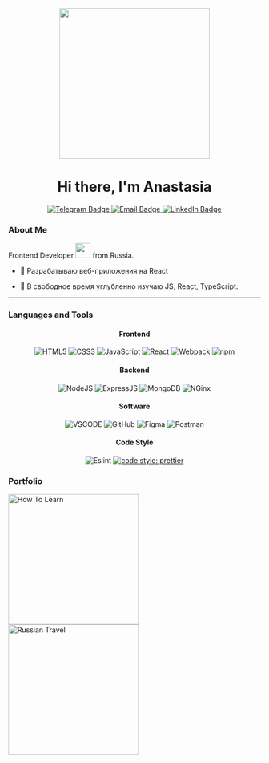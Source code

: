 <div id="header" align="center" >
  <img src="https://media.giphy.com/media/l0HlTGVpr7ejMfP0c/giphy.gif" width="300" />
</div>
<div align="center">
  <img src="https://komarev.com/ghpvc/?username=AnastasiaPovarkova&style=flat-square&color=yellow" alt=""/>
</div>

<h1 align="center">Hi there, I'm Anastasia</h1>
<div id="badges" align="center">
  <a href="https://t.me/anastasiapovarkova">
    <img src="https://img.shields.io/badge/Telegram-blue?style=for-the-badge&logo=telegram&logoColor=white" alt="Telegram Badge"/>
  </a>
  <a href="mailto:anastasiy-koryakin@yandex.ru">
    <img src="https://img.shields.io/badge/Email-red?style=for-the-badge&logo=maildotru&logoColor=white" alt="Email Badge"/>
  </a>
  <a href="https://www.linkedin.com/in/anastasia-povarkova-03ba94180/">
    <img src="https://img.shields.io/badge/LinkedIn-blue?style=for-the-badge&logo=linkedin&logoColor=white" alt="LinkedIn Badge"/>
  </a>
</div>

### About Me
Frontend Developer <img src="https://media.giphy.com/media/WUlplcMpOCEmTGBtBW/giphy.gif" width="30"> from Russia.

- :telescope: Разрабатываю веб-приложения на React

- :seedling: В свободное время углубленно изучаю JS, React, TypeScript.

---

### Languages and Tools

<div align="center">
  <h4>Frontend</h4>
  
  ![HTML5](https://img.shields.io/badge/html5-%23E34F26.svg?style=for-the-badge&logo=html5&logoColor=white)
  ![CSS3](https://img.shields.io/badge/css3-%231572B6.svg?style=for-the-badge&logo=css3&logoColor=white)
  ![JavaScript](https://img.shields.io/badge/javascript-%23303133.svg?style=for-the-badge&logo=javascript&logoColor=%23F7DF1E)
  ![React](https://img.shields.io/badge/React-1D2C4E?style=for-the-badge&logo=react&logoColor=61DAFB)
  ![Webpack](https://img.shields.io/badge/Webpack-2E86C1?style=for-the-badge&logo=Webpack&logoColor=white)
  ![npm](https://img.shields.io/badge/npm-cb3837?style=for-the-badge&logo=npm&logoColor=white)

</div>

<div align="center">
  <h4>Backend</h4>

  ![NodeJS](https://img.shields.io/badge/Node.js-026E00?style=for-the-badge&logo=nodedotjs&logoColor=white)
  ![ExpressJS](https://img.shields.io/badge/Express.js-000000?style=for-the-badge&logo=express&logoColor=white)
  ![MongoDB](https://img.shields.io/badge/MongoDB-1C4913?style=for-the-badge&logo=mongodb&logoColor=white)
  ![NGinx](https://img.shields.io/badge/NGinx-099639?style=for-the-badge&logo=nginx&logoColor=white)
</div>



<div align="center">
  <h4>Software</h4>
  
  ![VSCODE](https://img.shields.io/badge/VSCode-0078D4?style=for-the-badge&logo=visual%20studio%20code&logoColor=white)
  ![GitHub](https://img.shields.io/badge/GitHub-642193?style=for-the-badge&logo=github&logoColor=white)
  ![Figma](https://img.shields.io/badge/Figma-E46877?style=for-the-badge&logo=figma&logoColor=white)
  ![Postman](https://img.shields.io/badge/Postman-f15a22?style=for-the-badge&logo=postman&logoColor=white)
</div>

<div align="center">
  <h4>Code Style</h4>

  ![Eslint](https://img.shields.io/badge/Eslint-0078D4?style=for-the-badge&logo=eslint&logoColor=white)
  [![code style: prettier](https://img.shields.io/badge/prettier-ff69b4.svg?style=for-the-badge&logo=prettier&logoColor=white)](https://github.com/prettier/prettier)
</div>

### Portfolio

<a href="https://anastasiapovarkova.github.io/how-to-learn/" target="_blank">
    <img src="https://github.com/AnastasiaPovarkova/how-to-learn/assets/113605691/5eab62d4-7748-4954-8110-24d55f50fc65" width="260" title="How To Learn" alt="How To Learn"/>
</a>
<a href="https://anastasiapovarkova.github.io/russian-travel/" target="_blank">
    <img src="https://github.com/AnastasiaPovarkova/russian-travel/assets/113605691/50e898ae-748f-4327-8a16-fc1f9fcae4d8" width="260" title="Russian Travel" alt="Russian Travel"/>
</a>


<!--

<div class="myWrapper" markdown="1" align="center">
  <img src="https://readme-typing-svg.herokuapp.com?color=%2336BCF7&lines=Frontend+Developer+from+Russia" alt="Typing SVG" />
</div>
[![codewars](https://www.codewars.com/users/AnastasiaPovarkova/badges/micro)](https://www.codewars.com/users/AnastasiaPovarkova) 

<h3></h3>
<div class="myWrapper" markdown="1" align="center">
  <img src="https://github-profile-summary-cards.vercel.app/api/cards/repos-per-language?username=AnastasiaPovarkova&theme=nord_bright" alt="a" />
</div>

<img src="https://media.giphy.com/media/v1.Y2lkPTc5MGI3NjExOWJpb3YyMm9wNmRxeGwzaGM0Znk1cmdzZG5tbHJpeGVzbmRnYW44aSZlcD12MV9pbnRlcm5hbF9naWZfYnlfaWQmY3Q9Zw/hpXdHPfFI5wTABdDx9/giphy.gif" style="width:90%; height:90%" />
<img src="https://media.giphy.com/media/QPUwZQSbYbt7gjjifj/giphy.gif" style="width:90%; height:90%" />
<img src="https://media.giphy.com/media/L1R1tvI9svkIWwpVYr/giphy.gif" />
<img src="https://media.giphy.com/media/4XXo8A7CIW1lZGgdhm/giphy.gif" />
<img src="https://media.giphy.com/media/ghI1gyqKymbY2mfYkD/giphy.gif" width="400" />
-->

